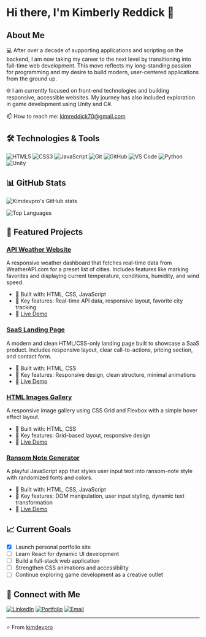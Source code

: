 # Hi there, I'm Kimberly Reddick 👋

## About Me

💻 After over a decade of supporting applications and scripting on the backend, I am now taking my career to the next level by transitioning into full-time web development. This move reflects my long-standing passion for programming and my desire to build modern, user-centered applications from the ground up.

🌐 I am currently focused on front-end technologies and building responsive, accessible websites. My journey has also included exploration in game development using Unity and C#.

📫 How to reach me: [kimreddick70@gmail.com](mailto:kimreddick70@gmail.com)

## 🛠️ Technologies & Tools

![HTML5](https://img.shields.io/badge/-HTML5-E34C26?style=flat-square&logo=html5&logoColor=white)
![CSS3](https://img.shields.io/badge/-CSS3-1572B6?style=flat-square&logo=css3)
![JavaScript](https://img.shields.io/badge/-JavaScript-F7DF1E?style=flat-square&logo=javascript&logoColor=black)
![Git](https://img.shields.io/badge/-Git-F05032?style=flat-square&logo=git&logoColor=white)
![GitHub](https://img.shields.io/badge/-GitHub-181717?style=flat-square&logo=github)
![VS Code](https://img.shields.io/badge/-VS%20Code-007ACC?style=flat-square&logo=visual-studio-code)
![Python](https://img.shields.io/badge/-Python-3776AB?style=flat-square&logo=python&logoColor=white)
![Unity](https://img.shields.io/badge/-Unity-000000?style=flat-square&logo=unity&logoColor=white)

## 📊 GitHub Stats

![Kimdevpro's GitHub stats](https://github-readme-stats.vercel.app/api?username=kimdevpro&show_icons=true&theme=dark)

![Top Languages](https://github-readme-stats.vercel.app/api/top-langs/?username=kimdevpro&layout=compact&theme=dark)

## 🚀 Featured Projects

### [API Weather Website](https://github.com/kimdevpro/api-weather-website)
A responsive weather dashboard that fetches real-time data from WeatherAPI.com for a preset list of cities. Includes features like marking favorites and displaying current temperature, conditions, humidity, and wind speed.
- 🔧 Built with: HTML, CSS, JavaScript
- 🌟 Key features: Real-time API data, responsive layout, favorite city tracking
- 🔗 [Live Demo](https://kimdevpro.github.io/api-weather-website)

### [SaaS Landing Page](https://github.com/kimdevpro/saas-landing-page)
A modern and clean HTML/CSS-only landing page built to showcase a SaaS product. Includes responsive layout, clear call-to-actions, pricing section, and contact form.
- 🔧 Built with: HTML, CSS
- 🌟 Key features: Responsive design, clean structure, minimal animations
- 🔗 [Live Demo](https://kimdevpro.github.io/saas-landing-page)

### [HTML Images Gallery](https://github.com/kimdevpro/html-images-gallery)
A responsive image gallery using CSS Grid and Flexbox with a simple hover effect layout.
- 🔧 Built with: HTML, CSS
- 🌟 Key features: Grid-based layout, responsive design
- 🔗 [Live Demo](https://kimdevpro.github.io/html-images-gallery)

### [Ransom Note Generator](https://github.com/kimdevpro/ransom-note-generator)
A playful JavaScript app that styles user input text into ransom-note style with randomized fonts and colors.
- 🔧 Built with: HTML, CSS, JavaScript
- 🌟 Key features: DOM manipulation, user input styling, dynamic text transformation
- 🔗 [Live Demo](https://kimdevpro.github.io/ransom-note-generator)

## 📈 Current Goals

- [x] Launch personal portfolio site
- [ ] Learn React for dynamic UI development
- [ ] Build a full-stack web application
- [ ] Strengthen CSS animations and accessibility
- [ ] Continue exploring game development as a creative outlet

## 🤝 Connect with Me

[![LinkedIn](https://img.shields.io/badge/-LinkedIn-0077B5?style=flat-square&logo=linkedin&logoColor=white)](https://linkedin.com/in/kimreddick)
[![Portfolio](https://img.shields.io/badge/-Portfolio-000000?style=flat-square&logo=react&logoColor=white)](https://kimdevpro.github.io/kimreddick-portfolio)
[![Email](https://img.shields.io/badge/-Email-D14836?style=flat-square&logo=gmail&logoColor=white)](mailto:kimreddick70@gmail.com)

---

⭐️ From [kimdevpro](https://github.com/kimdevpro)

